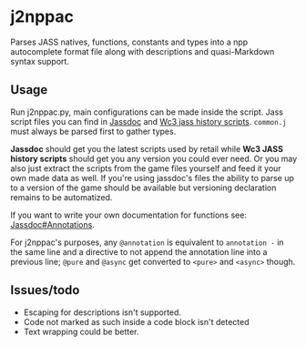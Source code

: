 # j2nppac

Parses JASS natives, functions, constants and types into a npp autocomplete format file along with descriptions and quasi-Markdown syntax support.

## Usage

Run j2nppac.py, main configurations can be made inside the script.
Jass script files you can find in [Jassdoc](https://github.com/lep/jassdoc) and [Wc3 jass history scripts](https://github.com/Luashine/wc3-jass-history-scripts>). `common.j` must always be parsed first to gather types.

**Jassdoc** should get you the latest scripts used by retail while **Wc3 JASS history scripts** should get you any version you could ever need.
Or you may also just extract the scripts from the game files yourself and feed it your own made data as well.
If you're using jassdoc's files the ability to parse up to a version of the game should be available but versioning declaration remains to be automatized.

If you want to write your own documentation for functions see: [Jassdoc#Annotations](https://github.com/lep/jassdoc?tab=readme-ov-file#how-to-write-annotations).

For j2nppac's purposes, any `@annotation` is equivalent to `annotation -` in the same line and a directive to not append the annotation line into a previous line; `@pure` and `@async` get converted to `<pure>` and `<async>` though.


## Issues/todo

* Escaping for descriptions isn't supported.
* Code not marked as such inside a code block isn't detected
* Text wrapping could be better.
